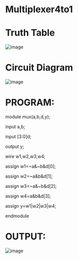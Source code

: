 # Multiplexer4to1
# Truth Table
![image](https://github.com/RESMIRNAIR/Multiplexer4to1/assets/154305926/f1dac9e1-e938-4072-bfa9-c17a0a54b7c7)
# Circuit Diagram
![image](https://github.com/RESMIRNAIR/Multiplexer4to1/assets/154305926/f8ea8610-f6fc-4de3-a68a-5a9a4cfcd673)
# PROGRAM:
module mux(a,b,d,y);

input a,b;

input [3:0]d;

output y;

wire w1,w2,w3,w4;

assign w1=~a&~b&d[0];

assign w2=~a&b&d[1];

assign w3=~a&~b&d[2];

assign w4=a&b&d[3];

assign y=w1|w2|w3|w4;

endmodule

# OUTPUT:
![image](https://github.com/SivaShankar33/Multiplexer4to1/assets/125188331/763b1418-3c48-4df7-ac72-107f7da432b9)
